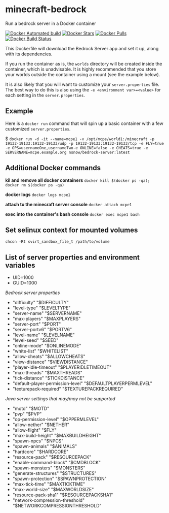 # minecraft-bedrock
Run a bedrock server in a Docker container

[![Docker Automated build](https://img.shields.io/docker/automated/nsnow/bedrock-server.svg)](https://hub.docker.com/r/nsnow/bedrock-server)
[![Docker Stars](https://img.shields.io/docker/stars/nsnow/bedrock-server.svg)](https://hub.docker.com/r/nsnow/bedrock-server)
[![Docker Pulls](https://img.shields.io/docker/pulls/nsnow/bedrock-server.svg)](https://hub.docker.com/r/nsnow/bedrock-server)
[![Docker Build Status](https://img.shields.io/docker/build/nsnow/bedrock-server.svg)](https://hub.docker.com/r/nsnow/bedrock-server/builds)


This Dockerfile will download the Bedrock Server app and set it up, along with its dependencies.

If you run the container as is, the `worlds` directory will be created inside the container, which is unadvisable. It is highly recommended that you store your worlds outside the container using a mount (see the example below).

It is also likely that you will want to customize your `server.properties` file. The best way to do this is also using the `-e <environment var>=<value>` for each setting in the `server.properties`.

## Example
Here is a `docker run` command that will spin up a basic container with a few customized `server.properties`.

 $ `docker run -d -it --name=mcpe1 -v /opt/mcpe/world1:/minecraft -p 19132-19133:19132-19133/udp -p 19132-19133:19132-19133/tcp -e FLY=true -e OPS=usernameOne,usernameTwo-e ONLINE=false -e CHEATS=true -e SERVERNAME=mcpe.example.org nsnow/bedrock-server:latest`


## Additional Docker commands

**kil and remove all docker containers**
`docker kill $(docker ps -qa); docker rm $(docker ps -qa)`

**docker logs**
`docker logs mcpe1`

**attach to the minecraft server console**
`docker attach mcpe1`

**exec into the container's bash console**
`docker exec mcpe1 bash`

## Set selinux context for mounted volumes

`chcon -Rt svirt_sandbox_file_t /path/to/volume`

## List of server properties and environment variables
* UID=1000
* GUID=1000

*Bedrock server properties*
* "difficulty" "$DIFFICULTY"
* "level-type" "$LEVELTYPE"
* "server-name" "$SERVERNAME"
* "max-players" "$MAXPLAYERS"
* "server-port" "$PORT"
* "server-portv6" "$PORTV6"
* "level-name" "$LEVELNAME"
* "level-seed" "$SEED"
* "online-mode" "$ONLINEMODE"
* "white-list" "$WHITELIST"
* "allow-cheats" "$ALLOWCHEATS"
* "view-distance" "$VIEWDISTANCE"
* "player-idle-timeout" "$PLAYERIDLETIMEOUT"
* "max-threads" "$MAXTHREADS"
* "tick-distance" "$TICKDISTANCE"
* "default-player-permission-level" "$DEFAULTPLAYERPERMLEVEL"
* "texturepack-required" "$TEXTUREPACKREQUIRED"

*Java server settings that may/may not be supported*
* "motd" "$MOTD"
* "pvp" "$PVP"
* "op-permission-level" "$OPPERMLEVEL"
* "allow-nether" "$NETHER"
* "allow-flight" "$FLY"
* "max-build-height" "$MAXBUILDHEIGHT"
* "spawn-npcs" "$NPCS"
* "spawn-animals" "$ANIMALS"
* "hardcore" "$HARDCORE"
* "resource-pack" "$RESOURCEPACK"
* "enable-command-block" "$CMDBLOCK"
* "spawn-monsters" "$MONSTERS"
* "generate-structures" "$STRUCTURES"
* "spawn-protection" "$SPAWNPROTECTION"
* "max-tick-time" "$MAXTICKTIME"
* "max-world-size" "$MAXWORLDSIZE"
* "resource-pack-sha1" "$RESOURCEPACKSHA1"
* "network-compression-threshold" "$NETWORKCOMPRESSIONTHRESHOLD"
 
